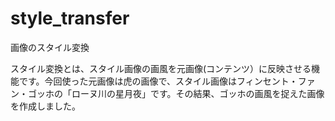 # style_transfer
画像のスタイル変換

スタイル変換とは、スタイル画像の画風を元画像(コンテンツ）に反映させる機能です。今回使った元画像は虎の画像で、スタイル画像はフィンセント・ファン・ゴッホの「ローヌ川の星月夜」です。その結果、ゴッホの画風を捉えた画像を作成しました。
